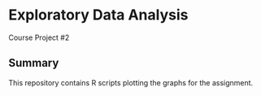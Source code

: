 <h1>Exploratory Data Analysis</h1>
<p>Course Project #2</p>

<h2>Summary</h2>
<p>This repository contains R scripts plotting the graphs for the assignment.</p>
